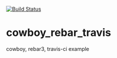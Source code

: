 [![Build Status](https://travis-ci.org/surinkim/cowboy_rebar_travis.svg?branch=master)](https://travis-ci.org/surinkim/cowboy_rebar_travis)

# cowboy_rebar_travis
cowboy, rebar3, travis-ci example
